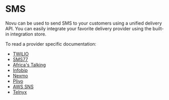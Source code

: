 # SMS

Novu can be used to send SMS to your customers using a unified delivery API. You can easily integrate your favorite delivery provider using the built-in integration store.

To read a provider specific documentation:

- [TWILIO](/channels/sms/twilio)
- [SMS77](/channels/sms/SMS77)
- [Africa's Talking](/channels/sms/africas-talking)
- [Infobip](/channels/sms/infobip)
- [Nexmo](/channels/sms/nexmo)
- [Plivo](/channels/sms/plivo)
- [AWS SNS](/channels/sms/sns)
- [Telnyx](/channels/sms/telnyx)
